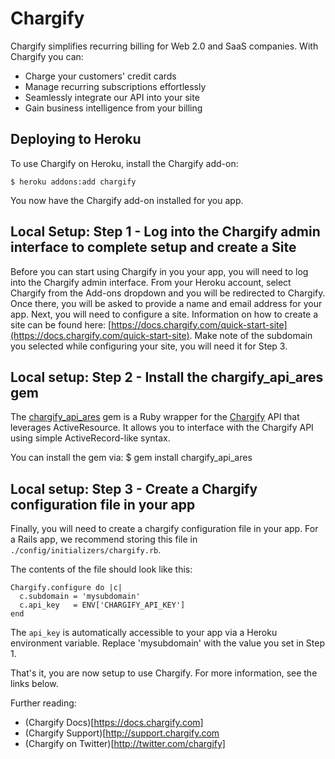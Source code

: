 Chargify
===========
Chargify simplifies recurring billing for Web 2.0 and SaaS companies. With Chargify you can:

* Charge your customers' credit cards
* Manage recurring subscriptions effortlessly
* Seamlessly integrate our API into your site
* Gain business intelligence from your billing

Deploying to Heroku
-------------------
To use Chargify on Heroku, install the Chargify add-on:

    $ heroku addons:add chargify

You now have the Chargify add-on installed for you app.

Local Setup: Step 1 - Log into the Chargify admin interface to complete setup and create a Site
-----------
Before you can start using Chargify in you your app, you will need to log into the Chargify admin interface. From your Heroku account, select Chargify from the Add-ons dropdown and you will be redirected to Chargify. Once there, you will be asked to provide a name and email address for your app. Next, you will need to configure a site. Information on how to create a site can be found here: [https://docs.chargify.com/quick-start-site](https://docs.chargify.com/quick-start-site). Make note of the subdomain you selected while configuring your site, you will need it for Step 3.

Local setup: Step 2 - Install the chargify_api_ares gem
-----------
The [chargify_api_ares](http://rubygems.org/gems/chargify_api_ares) gem is a Ruby wrapper for the [Chargify](http://chargify.com) API that leverages ActiveResource.
It allows you to interface with the Chargify API using simple ActiveRecord-like syntax.

You can install the gem via:
    $ gem install chargify_api_ares

Local setup: Step 3 - Create a Chargify configuration file in your app
-----------
Finally, you will need to create a chargify configuration file in your app. For a Rails app, we recommend storing this file in `./config/initializers/chargify.rb`.

The contents of the file should look like this:

    Chargify.configure do |c|
      c.subdomain = 'mysubdomain'
      c.api_key   = ENV['CHARGIFY_API_KEY']
    end

The `api_key` is automatically accessible to your app via a Heroku environment variable. Replace 'mysubdomain' with the value you set in Step 1.

That's it, you are now setup to use Chargify. For more information, see the links below.

Further reading:

* (Chargify Docs)[https://docs.chargify.com]
* (Chargify Support)[http://support.chargify.com
* (Chargify on Twitter)[http://twitter.com/chargify]
